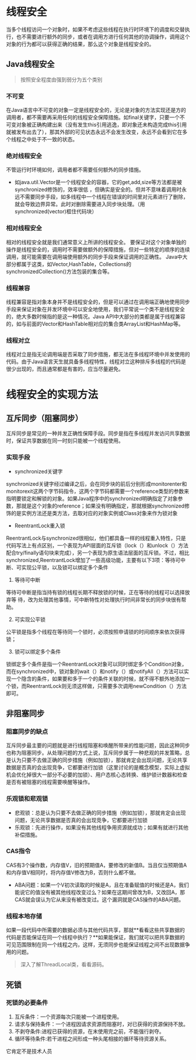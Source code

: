 # 线程安全
当多个线程访问一个对象时，如果不考虑这些线程在执行时环境下的调度和交替执行，也不需要进行额外的同步，或者在调用方进行任何其他的协调操作，调用这个对象的行为都可以获得正确的结果，那么这个对象是线程安全的。
## Java线程安全
>按照安全程度由强到弱分为五个类别
### 不可变
在Java语言中不可变的对象一定是线程安全的，无论是对象的方法实现还是方的调用者，都不需要再采用任何的线程安全保障措施。如final关键字，只要一个不可变对象被正确构建出来（没有发生this引用逃逸，即对象还未构造完成this引用就被发布出去了），那其外部的可见状态永远不会发生改变，永远不会看到它在多个线程之中处于不一致的状态。

### 绝对线程安全
不管运行时环境如何，调用者都不需要任何额外的同步措施。
- 如java.util.Vector是一个线程安全的容器，它的get,add,size等方法都是被synchronized修饰的，效率很低 ，但确实是安全的。但并不意味着调用时永远不需要同步手段，如多线程中一个线程在错误的时间里对元素进行了删除，就会导致边界异常。此时对删除需要进入同步块处理。（用synchronized(vector)框住代码块）

### 相对线程安全
相对的线程安全就是我们通常意义上所讲的线程安全。
要保证对这个对象单独的操作是线程安全的，调用时不需要做额外的保障措施，但对一些特定的顺序的连续调用，就可能需要在调用端使用额外的同步手段来保证调用的正确性。
Java中大部分都属于这类，如Vector,HashTable，Collections的synchronizedCollection()方法包装的集合等。

### 线程兼容
线程兼容是指对象本身并不是线程安全的，但是可以通过在调用端正确地使用同步手段来保证对象在并发环境中可以安全地使用，我们平常说一个类不是线程安全的，绝大多数时候指的是这一种情况。Java API中大部分的类都是属于线程兼容的，如与前面的Vector和HashTable相对应的集合类ArrayList和HashMap等。

### 线程对立
线程对立是指无论调用端是否采取了同步措施，都无法在多线程环境中并发使用的代码。由于Java语言天生就具备多线程特性，线程对立这种排斥多线程的代码是很少出现的，而且通常都是有害的，应当尽量避免。

# 线程安全的实现方法
## 互斥同步（阻塞同步）
互斥同步是常见的一种并发正确性保障手段。同步是指在多线程并发访问共享数据时，保证共享数据在同一时刻只能被一个线程使用。

### 实现手段
- synchronized关键字

synchronized关键字经过编译之后，会在同步块的前后分别形成monitorenter和monitorexit这两个字节码指令，这两个字节码都需要一个reference类型的参数来指明要锁定和解锁的对象。如果Java程序中的synchronized明确指定了对象参数，那就是这个对象的reference；如果没有明确指定，那就根据synchronized修饰的是实例方法还是类方法，去取对应的对象实例或Class对象来作为锁对象

- ReentrantLock重入锁

ReentrantLock与synchronized很相似，他们都具备一样的线程重入特性，只是代码写法上有点区别，一个表现为API层面的互斥锁（lock（）和unlock（）方法配合try/finally语句块来完成），另一个表现为原生语法层面的互斥锁。不过，相比synchronized,ReentrantLock增加了一些高级功能，主要有以下3项：等待可中断、可实现公平锁，以及锁可以绑定多个条件
1. 等待可中断

等待可中断是指当持有锁的线程长期不释放锁的时候，正在等待的线程可以选择放弃等
待，改为处理其他事情，可中断特性对处理执行时间非常长的同步块很有帮助。

2. 可实现公平锁

公平锁是指多个线程在等待同一个锁时，必须按照申请锁的时间顺序来依次获得锁；

3. 锁可以绑定多个条件

锁绑定多个条件是指一个ReentrantLock对象可以同时绑定多个Condition对象，而在synchronized中，锁对象的wait（）和notify（）或notifyAll（）方法可以实现一个隐含的条件，如果要和多于一个的条件关联的时候，就不得不额外地添加一个锁，而ReentrantLock则无须这样做，只需要多次调用newCondition（）方法即可。

## 非阻塞同步
### 阻塞同步的缺点
互斥同步最主要的问题就是进行线程阻塞和唤醒所带来的性能问题，因此这种同步也称为阻塞同步。从处理问题的方式上说，互斥同步属于一种悲观的并发策略，总是认为只要不去做正确的同步措施（例如加锁），那就肯定会出现问题，无论共享数据是否真的会出现竞争，它都要进行加锁（这里讨论的是概念模型，实际上虚拟机会优化掉很大一部分不必要的加锁）、用户态核心态转换、维护锁计数器和检查是否有被阻塞的线程需要唤醒等操作。

### 乐观锁和悲观锁

- 悲观锁：总是认为只要不去做正确的同步措施（例如加锁），那就肯定会出现问题，无论共享数据是否真的会出现竞争，它都要进行加锁
- 乐观锁：先进行操作，如果没有其他线程争用资源就成功；如果有就进行其他补偿措施。

### CAS指令
CAS有3个操作数，内存值V，旧的预期值A，要修改的新值B。当且仅当预期值A和内存值V相同时，将内存值V修改为B，否则什么都不做。

- ABA问题：如果一个V初次读取的时候是A，且在准备赋值的时候还是A，我们能说它的值没有被其他线程改变过么？如果在这期间曾改为B，又改回A，那CAS就会误认为它从来没有被改变过。这个漏洞就是CAS操作的ABA问题。

### 线程本地存储
如果一段代码中所需要的数据必须与其他代码共享，那就**看看这些共享数据的代码是否能保证在同一个线程中执行？**如果能保证，我们就可以把共享数据的可见范围限制在同一个线程之内，这样，无须同步也能保证线程之间不出现数据争用的问题。

>深入了解ThreadLocal类，看看源码。

## 死锁
### 死锁的必要条件
1. 互斥条件：一个资源每次只能被一个进程使用。
2. 请求与保持条件：一个进程因请求资源而阻塞时，对已获得的资源保持不放。
3. 不剥夺条件:进程已获得的资源，在末使用完之前，不能强行剥夺。
4. 循环等待条件:若干进程之间形成一种头尾相接的循环等待资源关系。

它肯定不是技术人员
